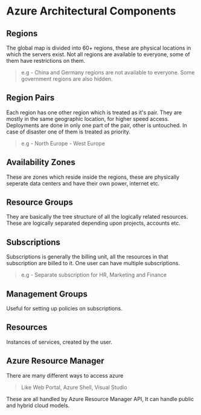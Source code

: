 # Azure Architectural Components

## Regions

The global map is divided into 60+ regions, these are physical locations in which the servers exist.
Not all regions are available to everyone, some of them have restrictions on them.

> e.g - China and Germany regions are not available to everyone. Some government regions are also hidden.

## Region Pairs

Each region has one other region which is treated as it's pair.
They are mostly in the same geographic location, for higher speed access.
Deployments are done in only one part of the pair, other is untouched.
In case of disaster one of them is treated as priority.

> e.g - North Europe - West Europe

## Availability Zones

These are zones which reside inside the regions, these are physically seperate data centers and have their own power, internet etc.

## Resource Groups

They are basically the tree structure of all the logically related resources.
These are logically separated depending upon projects, accounts etc.

## Subscriptions

Subscriptions is generally the billing unit, all the resources in that subscription are billed to it.
One user can have multiple subscriptions.

> e.g - Separate subscription for HR, Marketing and Finance

## Management Groups

Useful for setting up policies on subscriptions.

## Resources

Instances of services, created by the user.

## Azure Resource Manager

There are many different ways to access azure

> Like Web Portal, Azure Shell, Visual Studio

These are all handled by Azure Resource Manager API, It can handle public and hybrid cloud models.
